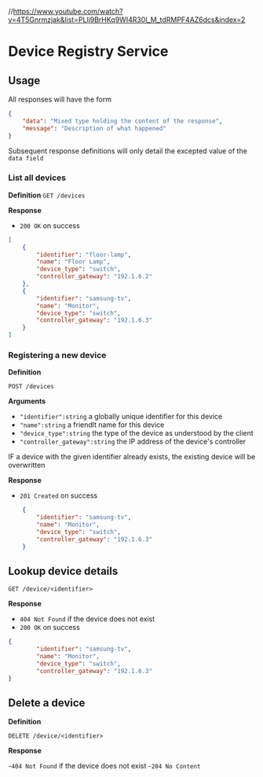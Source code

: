 //https://www.youtube.com/watch?v=4T5Gnrmzjak&list=PLlj9BrHKq9WI4R30l_M_tdRMPF4AZ6dcs&index=2
# Device Registry Service

## Usage

All responses will have the form

```json
{
    "data": "Mixed type holding the content of the response",
    "message": "Description of what happened"
}
```

Subsequent response definitions will only detail the excepted value of the `data field`

### List all devices

**Definition**
`GET /devices`

**Response**

- `200 OK` on success

```json
[
    {
        "identifier": "floor-lamp",
        "name": "Floor Lamp",
        "device_type": "switch",
        "controller_gateway": "192.1.6.2"
    },
    {
        "identifier": "samsung-tv",
        "name": "Monitor",
        "device_type": "switch",
        "controller_gateway": "192.1.6.3"
    }
]
```
### Registering a new device

**Definition**

`POST /devices`

**Arguments**

- `"identifier":string` a globally unique identifier for this device
- `"name":string` a friendlt name for this device
- `"device_type":string` the type of the device as understood by the client
- `"controller_gateway":string` the IP address of the device's controller

IF a device with the given identifier already exists, the existing device will be overwritten

**Response**

- `201 Created` on success

```json
    {
        "identifier": "samsung-tv",
        "name": "Monitor",
        "device_type": "switch",
        "controller_gateway": "192.1.6.3"
    }
```

## Lookup device details

`GET /device/<identifier>`

**Response**

- `404 Not Found` if the device does not exist
- `200 OK` on success

```json
{
        "identifier": "samsung-tv",
        "name": "Monitor",
        "device_type": "switch",
        "controller_gateway": "192.1.6.3"
}
```
## Delete a device

**Definition**

`DELETE /device/<identifier>`

**Response**

-`404 Not Found` if the device does not exist
-`204 No Content`